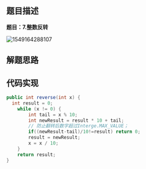 ## 题目描述

**题目：7.整数反转**

![1549164288107](/home/hdr/.config/Typora/typora-user-images/1549164288107.png)

## 解题思路


## 代码实现

```java
public int reverse(int x) {
  int result = 0;
	while (x != 0) {
		int tail = x % 10;
		int newResult = result * 10 + tail;
		// 防止翻转后数字超过Interge.MAX_VALUE；
		if((newResult-tail)/10!=result) return 0;
		result = newResult;
		x = x / 10;
	}
	return result;
}
```


